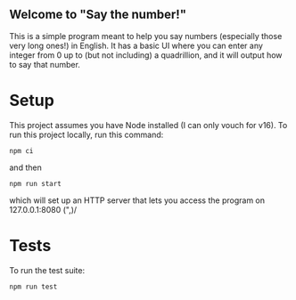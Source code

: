 ## Welcome to "Say the number!"
This is a simple program meant to help you say numbers (especially those very long ones!) in English.  It has a basic UI where you can enter any integer from 0 up to (but not including) a quadrillion, and it will output how to say that number.

# Setup
This project assumes you have Node installed (I can only vouch for v16).
To run this project locally, run this command:
```
npm ci
```
and then
```
npm run start
```
which will set up an HTTP server that lets you access the program on 127.0.0.1:8080 \(",)/

# Tests
To run the test suite:
```
npm run test
```